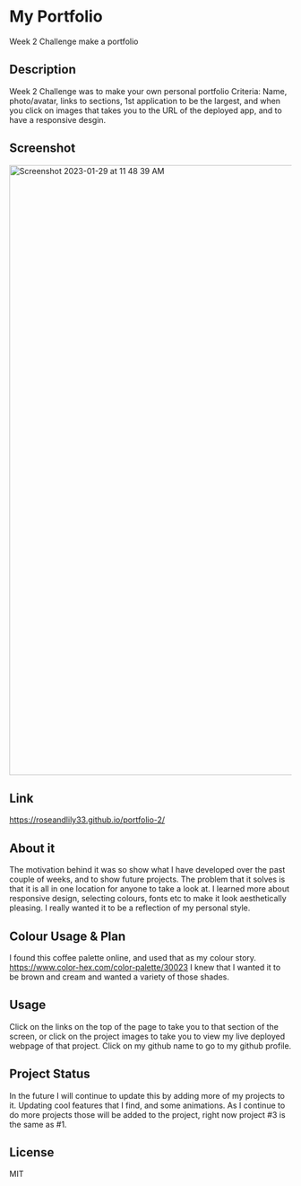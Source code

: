 # My Portfolio
Week 2 Challenge make a portfolio

## Description
Week 2 Challenge was to make your own personal portfolio
Criteria: Name, photo/avatar, links to sections, 1st application to be the largest, and when you click on images that takes you to the URL of the deployed app, and to have a responsive desgin. 

## Screenshot
<img width="1087" alt="Screenshot 2023-01-29 at 11 48 39 AM" src="https://user-images.githubusercontent.com/109821108/215338156-acac9573-cdbf-4d86-9b2d-509aa36560c2.png">


## Link
https://roseandlily33.github.io/portfolio-2/

## About it
The motivation behind it was so show what I have developed over the past couple of weeks, and to show future projects. The problem that it solves is that it is all in one location for anyone to take a look at. I learned more about responsive design, selecting colours, fonts etc to make it look aesthetically pleasing. I really wanted it to be a reflection of my personal style.

## Colour Usage & Plan
I found this coffee palette online, and used that as my colour story.
https://www.color-hex.com/color-palette/30023
I knew that I wanted it to be brown and cream and wanted a variety of those shades.

## Usage
Click on the links on the top of the page to take you to that section of the screen, or click on the project images to take you to view my live deployed webpage of that project.
Click on my github name to go to my github profile.

## Project Status
In the future I will continue to update this by adding more of my projects to it.
Updating cool features that I find, and some animations.
As I continue to do more projects those will be added to the project, right now project #3 is the same as #1.

## License
MIT

